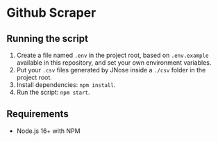 # Github Scraper

## Running the script

1. Create a file named `.env` in the project root, based on `.env.example` available in this repository, and set your own environment variables.
2. Put your `.csv` files generated by JNose inside a `./csv` folder in the project root.
3. Install dependencies: `npm install`.
4. Run the script: `npm start`.

## Requirements

- Node.js 16+ with NPM
